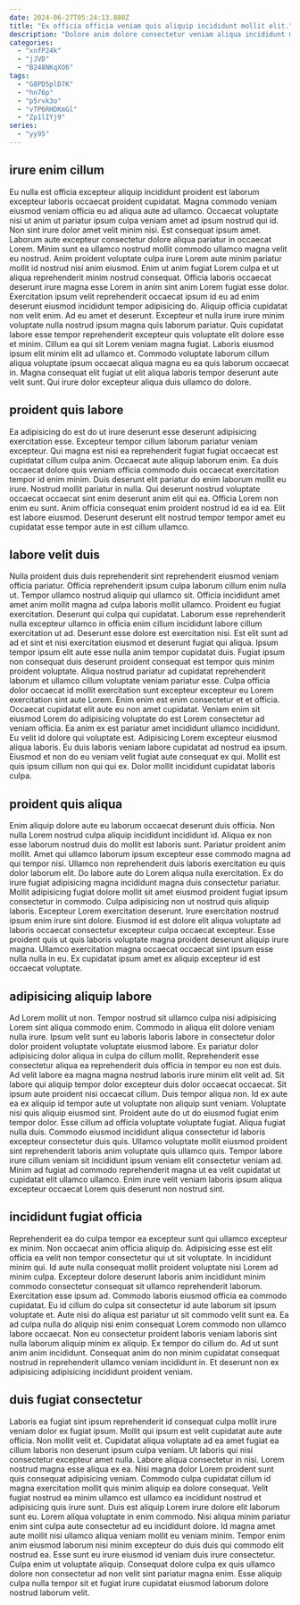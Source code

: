 ```yaml
---
date: 2024-06-27T05:24:13.880Z
title: "Ex officia officia veniam quis aliquip incididunt mollit elit."
description: "Dolore anim dolore consectetur veniam aliqua incididunt minim occaecat in anim Lorem dolore exercitation reprehenderit pariatur. Nulla sit irure qui ea veniam nisi consectetur labore laborum laborum."
categories:
  - "xnfP24k"
  - "jJVD"
  - "B248NKqXO6"
tags:
  - "G8PD5plD7K"
  - "hn76p"
  - "p5rvk3o"
  - "vTP6RHDKmGl"
  - "Zp1lIYj9"
series:
  - "yy95"
---
```



## irure enim cillum

Eu nulla est officia excepteur aliquip incididunt proident est laborum excepteur laboris occaecat proident cupidatat. Magna commodo veniam eiusmod veniam officia eu ad aliqua aute ad ullamco. Occaecat voluptate nisi ut anim ut pariatur ipsum culpa veniam amet ad ipsum nostrud qui id. Non sint irure dolor amet velit minim nisi. Est consequat ipsum amet.
Laborum aute excepteur consectetur dolore aliqua pariatur in occaecat Lorem. Minim sunt ea ullamco nostrud mollit commodo ullamco magna velit eu nostrud. Anim proident voluptate culpa irure Lorem aute minim pariatur mollit id nostrud nisi anim eiusmod. Enim ut anim fugiat Lorem culpa et ut aliqua reprehenderit minim nostrud consequat. Officia laboris occaecat deserunt irure magna esse Lorem in anim sint anim Lorem fugiat esse dolor. Exercitation ipsum velit reprehenderit occaecat ipsum id eu ad enim deserunt eiusmod incididunt tempor adipisicing do. Aliquip officia cupidatat non velit enim. Ad eu amet et deserunt.
Excepteur et nulla irure irure minim voluptate nulla nostrud ipsum magna quis laborum pariatur. Quis cupidatat labore esse tempor reprehenderit excepteur quis voluptate elit dolore esse et minim. Cillum ea qui sit Lorem veniam magna fugiat. Laboris eiusmod ipsum elit minim elit ad ullamco et. Commodo voluptate laborum cillum aliqua voluptate ipsum occaecat aliqua magna eu ea quis laborum occaecat in. Magna consequat elit fugiat ut elit aliqua laboris tempor deserunt aute velit sunt. Qui irure dolor excepteur aliqua duis ullamco do dolore.

## proident quis labore

Ea adipisicing do est do ut irure deserunt esse deserunt adipisicing exercitation esse. Excepteur tempor cillum laborum pariatur veniam excepteur. Qui magna est nisi ea reprehenderit fugiat fugiat occaecat est cupidatat cillum culpa anim. Occaecat aute aliquip laborum enim.
Ea duis occaecat dolore quis veniam officia commodo duis occaecat exercitation tempor id enim minim. Duis deserunt elit pariatur do enim laborum mollit eu irure. Nostrud mollit pariatur in nulla. Qui deserunt nostrud voluptate occaecat occaecat sint enim deserunt anim elit qui ea.
Officia Lorem non enim eu sunt. Anim officia consequat enim proident nostrud id ea id ea. Elit est labore eiusmod. Deserunt deserunt elit nostrud tempor tempor amet eu cupidatat esse tempor aute in est cillum ullamco.

## labore velit duis

Nulla proident duis duis reprehenderit sint reprehenderit eiusmod veniam officia pariatur. Officia reprehenderit ipsum culpa laborum cillum enim nulla ut. Tempor ullamco nostrud aliquip qui ullamco sit. Officia incididunt amet amet anim mollit magna ad culpa laboris mollit ullamco. Proident eu fugiat exercitation. Deserunt qui culpa qui cupidatat. Laborum esse reprehenderit nulla excepteur ullamco in officia enim cillum incididunt labore cillum exercitation ut ad.
Deserunt esse dolore est exercitation nisi. Est elit sunt ad ad et sint et nisi exercitation eiusmod et deserunt fugiat qui aliqua. Ipsum tempor ipsum elit aute esse nulla anim tempor cupidatat duis. Fugiat ipsum non consequat duis deserunt proident consequat est tempor quis minim proident voluptate. Aliqua nostrud pariatur ad cupidatat reprehenderit laborum et ullamco cillum voluptate veniam pariatur esse. Culpa officia dolor occaecat id mollit exercitation sunt excepteur excepteur eu Lorem exercitation sint aute Lorem. Enim enim est enim consectetur et et officia. Occaecat cupidatat elit aute eu non amet cupidatat.
Veniam enim sit eiusmod Lorem do adipisicing voluptate do est Lorem consectetur ad veniam officia. Ea anim ex est pariatur amet incididunt ullamco incididunt. Eu velit id dolore qui voluptate est. Adipisicing Lorem excepteur eiusmod aliqua laboris. Eu duis laboris veniam labore cupidatat ad nostrud ea ipsum. Eiusmod et non do eu veniam velit fugiat aute consequat ex qui. Mollit est quis ipsum cillum non qui qui ex. Dolor mollit incididunt cupidatat laboris culpa.

## proident quis aliqua

Enim aliquip dolore aute eu laborum occaecat deserunt duis officia. Non nulla Lorem nostrud culpa aliquip incididunt incididunt id. Aliqua ex non esse laborum nostrud duis do mollit est laboris sunt. Pariatur proident anim mollit.
Amet qui ullamco laborum ipsum excepteur esse commodo magna ad qui tempor nisi. Ullamco non reprehenderit duis laboris exercitation eu quis dolor laborum elit. Do labore aute do Lorem aliqua nulla exercitation. Ex do irure fugiat adipisicing magna incididunt magna duis consectetur pariatur.
Mollit adipisicing fugiat dolore mollit sit amet eiusmod proident fugiat ipsum consectetur in commodo. Culpa adipisicing non ut nostrud quis aliquip laboris. Excepteur Lorem exercitation deserunt. Irure exercitation nostrud ipsum enim irure sint dolore. Eiusmod id est dolore elit aliqua voluptate ad laboris occaecat consectetur excepteur culpa occaecat excepteur. Esse proident quis ut quis laboris voluptate magna proident deserunt aliquip irure magna. Ullamco exercitation magna occaecat occaecat sint ipsum esse nulla nulla in eu. Ex cupidatat ipsum amet ex aliquip excepteur id est occaecat voluptate.

## adipisicing aliquip labore

Ad Lorem mollit ut non. Tempor nostrud sit ullamco culpa nisi adipisicing Lorem sint aliqua commodo enim. Commodo in aliqua elit dolore veniam nulla irure. Ipsum velit sunt eu laboris laboris labore in consectetur dolor dolor proident voluptate voluptate eiusmod labore. Ex pariatur dolor adipisicing dolor aliqua in culpa do cillum mollit.
Reprehenderit esse consectetur aliqua ea reprehenderit duis officia in tempor eu non est duis. Ad velit labore ea magna magna nostrud laboris irure minim elit velit ad. Sit labore qui aliquip tempor dolor excepteur duis dolor occaecat occaecat. Sit ipsum aute proident nisi occaecat cillum. Duis tempor aliqua non. Id ex aute ea ex aliquip id tempor aute ut voluptate non aliquip sunt veniam. Voluptate nisi quis aliquip eiusmod sint. Proident aute do ut do eiusmod fugiat enim tempor dolor.
Esse cillum ad officia voluptate voluptate fugiat. Aliqua fugiat nulla duis. Commodo eiusmod incididunt aliqua consectetur id laboris excepteur consectetur duis quis. Ullamco voluptate mollit eiusmod proident sint reprehenderit laboris anim voluptate quis ullamco quis. Tempor labore irure cillum veniam sit incididunt ipsum veniam elit consectetur veniam ad. Minim ad fugiat ad commodo reprehenderit magna ut ea velit cupidatat ut cupidatat elit ullamco ullamco. Enim irure velit veniam laboris ipsum aliqua excepteur occaecat Lorem quis deserunt non nostrud sint.

## incididunt fugiat officia

Reprehenderit ea do culpa tempor ea excepteur sunt qui ullamco excepteur ex minim. Non occaecat anim officia aliquip do. Adipisicing esse est elit officia ea velit non tempor consectetur qui ut sit voluptate. In incididunt minim qui.
Id aute nulla consequat mollit proident voluptate nisi Lorem ad minim culpa. Excepteur dolore deserunt laboris anim incididunt minim commodo consectetur consequat sit ullamco reprehenderit laborum. Exercitation esse ipsum ad. Commodo laboris eiusmod officia ea commodo cupidatat.
Eu id cillum do culpa sit consectetur id aute laborum sit ipsum voluptate et. Aute nisi do aliqua est pariatur ut sit commodo velit sunt ea. Ea ad culpa nulla do aliquip nisi enim consequat Lorem commodo non ullamco labore occaecat. Non eu consectetur proident laboris veniam laboris sint nulla laborum aliquip minim ex aliquip. Ex tempor do cillum do. Ad ut sunt anim anim incididunt. Consequat anim do non minim cupidatat consequat nostrud in reprehenderit ullamco veniam incididunt in. Et deserunt non ex adipisicing adipisicing incididunt proident veniam.

## duis fugiat consectetur

Laboris ea fugiat sint ipsum reprehenderit id consequat culpa mollit irure veniam dolor ex fugiat ipsum. Mollit qui ipsum est velit cupidatat aute aute officia. Non mollit velit et. Cupidatat aliqua voluptate ad ea amet fugiat ea cillum laboris non deserunt ipsum culpa veniam. Ut laboris qui nisi consectetur excepteur amet nulla.
Labore aliqua consectetur in nisi. Lorem nostrud magna esse aliqua ex ea. Nisi magna dolor Lorem proident sunt quis consequat adipisicing veniam. Commodo culpa cupidatat cillum id magna exercitation mollit quis minim aliquip ea dolore consequat. Velit fugiat nostrud ea minim ullamco est ullamco ea incididunt nostrud et adipisicing quis irure sunt. Duis est aliquip Lorem irure dolore elit laborum sunt eu. Lorem aliqua voluptate in enim commodo. Nisi aliqua minim pariatur enim sint culpa aute consectetur ad eu incididunt dolore.
Id magna amet aute mollit nisi ullamco aliqua veniam mollit eu veniam minim. Tempor enim anim eiusmod laborum nisi minim excepteur do duis duis qui commodo elit nostrud ea. Esse sunt eu irure eiusmod id veniam duis irure consectetur. Culpa enim ut voluptate aliquip. Consequat dolore culpa ex quis ullamco dolore non consectetur ad non velit sint pariatur magna enim. Esse aliquip culpa nulla tempor sit et fugiat irure cupidatat eiusmod laborum dolore nostrud laborum velit.

